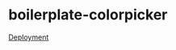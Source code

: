 # boilerplate-colorpicker

[Deployment](https://porslin.github.io/boilerplate-colorpicker/public/feature-colorpicker/colorpicker)
